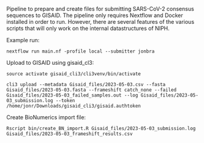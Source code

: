 Pipeline to prepare and create files for submitting SARS-CoV-2 consensus sequences to GISAID. The pipeline only requires Nextflow and Docker installed in order to run. However, there are several features of the various scripts that will only work on the internal datastructures of NIPH. 

Example run:
```
nextflow run main.nf -profile local --submitter jonbra
```

Upload to GISAID using gisaid_cl3:   
```
source activate gisaid_cli3/cli3venv/bin/activate

cli3 upload --metadata Gisaid_files/2023-05-03.csv --fasta Gisaid_files/2023-05-03.fasta --frameshift catch_none --failed Gisaid_files/2023-05-03_failed_samples.out --log Gisaid_files/2023-05-03_submission.log --token /home/jonr/Downloads/gisaid_cli3/gisaid.authtoken
```

Create BioNumerics import file:
```
Rscript bin/create_BN_import.R Gisaid_files/2023-05-03_submission.log Gisaid_files/2023-05-03_frameshift_results.csv
```



